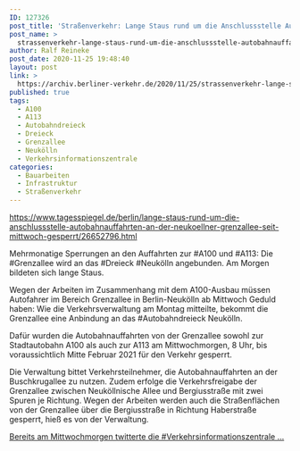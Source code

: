 ```yaml
---
ID: 127326
post_title: 'Straßenverkehr: Lange Staus rund um die Anschlussstelle Autobahnauffahrten an der Neuköllner Grenzallee seit Mittwoch gesperrt, aus Der Tagesspiegel'
post_name: >
  strassenverkehr-lange-staus-rund-um-die-anschlussstelle-autobahnauffahrten-an-der-neukoellner-grenzallee-seit-mittwoch-gesperrt-aus-der-tagesspiegel
author: Ralf Reineke
post_date: 2020-11-25 19:48:40
layout: post
link: >
  https://archiv.berliner-verkehr.de/2020/11/25/strassenverkehr-lange-staus-rund-um-die-anschlussstelle-autobahnauffahrten-an-der-neukoellner-grenzallee-seit-mittwoch-gesperrt-aus-der-tagesspiegel/
published: true
tags:
  - A100
  - A113
  - Autobahndreieck
  - Dreieck
  - Grenzallee
  - Neukölln
  - Verkehrsinformationszentrale
categories:
  - Bauarbeiten
  - Infrastruktur
  - Straßenverkehr
---
```

https://www.tagesspiegel.de/berlin/lange-staus-rund-um-die-anschlussstelle-autobahnauffahrten-an-der-neukoellner-grenzallee-seit-mittwoch-gesperrt/26652796.html

Mehrmonatige Sperrungen an den Auffahrten zur #A100 und #A113: Die #Grenzallee wird an das #Dreieck #Neukölln angebunden. Am Morgen bildeten sich lange Staus.

Wegen der Arbeiten im Zusammenhang mit dem A100-Ausbau müssen Autofahrer im Bereich Grenzallee in Berlin-Neukölln ab Mittwoch Geduld haben: Wie die Verkehrsverwaltung am Montag mitteilte, bekommt die Grenzallee eine Anbindung an das #Autobahndreieck Neukölln.

Dafür wurden die Autobahnauffahrten von der Grenzallee sowohl zur Stadtautobahn A100 als auch zur A113 am Mittwochmorgen, 8 Uhr, bis voraussichtlich Mitte Februar 2021 für den Verkehr gesperrt.

Die Verwaltung bittet Verkehrsteilnehmer, die Autobahnauffahrten an der Buschkrugallee zu nutzen. Zudem erfolge die Verkehrsfreigabe der Grenzallee zwischen Neuköllnische Allee und Bergiusstraße mit zwei Spuren je Richtung. Wegen der Arbeiten werden auch die Straßenflächen von der Grenzallee über die Bergiusstraße in Richtung Haberstraße gesperrt, hieß es von der Verwaltung.

<a href="https://www.tagesspiegel.de/berlin/lange-staus-rund-um-die-anschlussstelle-autobahnauffahrten-an-der-neukoellner-grenzallee-seit-mittwoch-gesperrt/26652796.html">Bereits am Mittwochmorgen twitterte die #Verkehrsinformationszentrale ...</a>